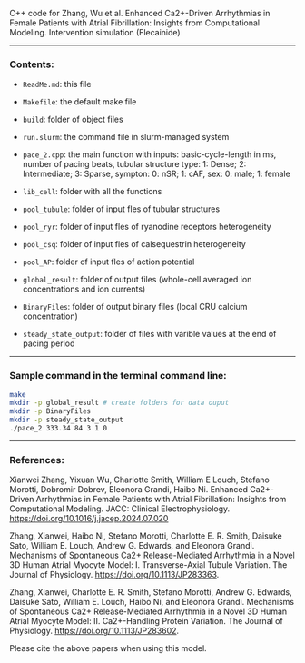 C++ code for Zhang, Wu et al. Enhanced Ca2+-Driven Arrhythmias in Female Patients with Atrial Fibrillation: Insights from Computational Modeling. Intervention simulation (Flecainide)
_____________________________________________________________________________________________________
### Contents:

* ```ReadMe.md```:					this file  

* ```Makefile```:					the default make file  
* ```build```:						folder of object files  
* ```run.slurm```:					the command file in slurm-managed system   

* ```pace_2.cpp```:					the main function with inputs: basic-cycle-length in ms, number of pacing beats, tubular structure type: 1: Dense; 2: Intermediate; 3: Sparse, sympton: 0: nSR; 1: cAF, sex: 0: male; 1: female 
* ```lib_cell```: 					folder with all the functions  
* ```pool_tubule```: 				folder of input fles of tubular structures  
* ```pool_ryr```: 					folder of input fles of ryanodine receptors heterogeneity  
* ```pool_csq```:	 				folder of input fles of calsequestrin heterogeneity  
* ```pool_AP```:	 				folder of input fles of action potential  

* ```global_result```:				folder of output files (whole-cell averaged ion concentrations and ion currents)  
* ```BinaryFiles```: 				folder of output binary files (local CRU calcium concentration)  

* ```steady_state_output```: 		folder of files with varible values at the end of pacing period   
_____________________________________________________________________________________________________
### Sample command in the terminal command line:
```bash
make
mkdir -p global_result # create folders for data ouput
mkdir -p BinaryFiles
mkdir -p steady_state_output
./pace_2 333.34 84 3 1 0
```   
_____________________________________________________________________________________________________

### References:

Xianwei Zhang, Yixuan Wu, Charlotte Smith, William E Louch, Stefano Morotti, Dobromir Dobrev, Eleonora Grandi, Haibo Ni. Enhanced Ca2+-Driven Arrhythmias in Female Patients with Atrial Fibrillation: Insights from Computational Modeling. JACC: Clinical Electrophysiology. https://doi.org/10.1016/j.jacep.2024.07.020

Zhang, Xianwei, Haibo Ni, Stefano Morotti, Charlotte E. R. Smith, Daisuke Sato, William E. Louch, Andrew G. Edwards, and Eleonora Grandi. Mechanisms of Spontaneous Ca2+ Release-Mediated Arrhythmia in a Novel 3D Human Atrial Myocyte Model: I. Transverse-Axial Tubule Variation. The Journal of Physiology. https://doi.org/10.1113/JP283363.

Zhang, Xianwei, Charlotte E. R. Smith, Stefano Morotti, Andrew G. Edwards, Daisuke Sato, William E. Louch, Haibo Ni, and Eleonora Grandi. Mechanisms of Spontaneous Ca2+ Release-Mediated Arrhythmia in a Novel 3D Human Atrial Myocyte Model: II. Ca2+-Handling Protein Variation. The Journal of Physiology.  https://doi.org/10.1113/JP283602.

Please cite the above papers when using this model.